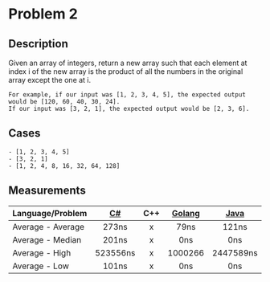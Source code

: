# Problem 2

## Description
Given an array of integers, return a new array such that each element at index i of the new array is the product of all the numbers in the original array except the one at i.

```
For example, if our input was [1, 2, 3, 4, 5], the expected output would be [120, 60, 40, 30, 24]. 
If our input was [3, 2, 1], the expected output would be [2, 3, 6].
``` 

## Cases
```
- [1, 2, 3, 4, 5]
- [3, 2, 1]
- [1, 2, 4, 8, 16, 32, 64, 128]
```


## Measurements
Language/Problem | [C#](https://gist.github.com/DanielHauge/81098430ecc41bd257f28fea342b78a5) | C++ | [Golang](https://gist.github.com/DanielHauge/da9a89d37cf0bd91d5c1f26aeffbcef2) | [Java](https://gist.github.com/DanielHauge/595d2d66aa847d0a7a51bb556fdbb23f) | [JavaScript](https://gyazo.com/bdbc1a17a5580b35a8fce12cb3d2746f) | [Kotlin](https://gist.github.com/DanielHauge/a49c7c712c5ef5d166b0f38a7adcebc9) | [Python](https://gist.github.com/DanielHauge/2e323c2a5d3728f5c637a027bffc2acc) | [Ruby](https://gist.github.com/DanielHauge/aa832d76c14bb1a1686f7669bfa662a2) | Rust | Scala
-------|:------:|:-------:|:------:|:-------:|:------:|:------:|:------:|:------:|:------:|:------:
Average - Average | 273ns | x | 79ns | 121ns | 256739ns | 108ns | 6135ns | 3019ns | x | x
Average - Median | 201ns | x | 0ns | 0ns | 225093ns | 0ns | 5963ns | 2717ns | x | x
Average - High | 523556ns | x | 1000266 | 2447589ns | 32574977ns | 1288962ns | 83938ns | 4228ns | x | x
Average - Low | 101ns | x | 0ns | 0ns | 99941ns | 0ns | 5661ns | 3019ns | x | x

